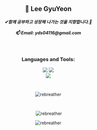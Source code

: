 <h2 align="center">👋 Lee GyuYeon</h2>
<h5 align="center">✔함께 공부하고 성장해 나가는 것을 지향합니다.🤗<br><br> 📫 Email: yds04116@gmail.com</h5>

<br>

<h3 align="center">Languages and Tools:</h3>

<p align="center">

<img src="https://img.shields.io/badge/Typescript-05122A?style=flat-square&logo=typescript"/>
<img src="https://img.shields.io/badge/Node.js-05122A?style=flat-square&logo=node.js"/><br>
<img src="https://img.shields.io/badge/Vue.js-05122A?style=flat-square&logo=vue.js"/>

</p>
<br>
<p align="center"><img align="center" src="https://github-readme-stats.vercel.app/api/top-langs?username=rebreather&show_icons=true&locale=en&layout=compact" alt="rebreather" /></p><br>

<p align = "center">&nbsp;<img align="center" src="https://github-readme-stats.vercel.app/api?username=rebreather&show_icons=true&locale=en" alt="rebreather" /></p>

<p align="center"><img align="center" src="https://github-readme-streak-stats.herokuapp.com/?user=rebreather&" alt="rebreather" /></p>
